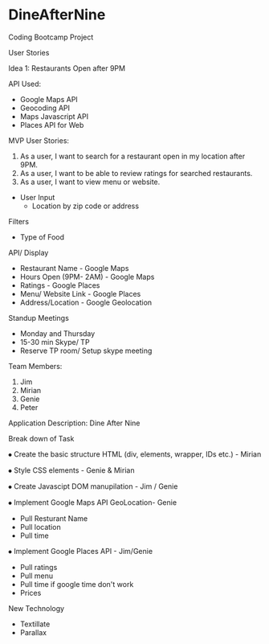 # DineAfterNine
Coding Bootcamp Project

User Stories

Idea 1: Restaurants Open after 9PM

API Used:
- Google Maps API
- Geocoding API
- Maps Javascript API
- Places API for Web

MVP User Stories:
1. As a user, I want to search for a restaurant open in my location after 9PM.
2. As a user, I want to be able to review ratings for searched restaurants.
3. As a user, I want to view menu or website.

- User Input
  - Location by zip code or address
  
Filters
 - Type of Food

API/ Display
 - Restaurant Name - Google Maps
 - Hours Open (9PM- 2AM) - Google Maps 
 - Ratings - Google Places
 - Menu/ Website Link - Google Places
 - Address/Location - Google Geolocation
  

Standup Meetings
  - Monday and Thursday
  - 15-30 min Skype/ TP
  - Reserve TP room/ Setup skype meeting 

Team Members:
1. Jim 
2. Mirian
3. Genie
4. Peter

Application Description:
Dine After Nine 

Break down of Task
 
 <!-- Front End -->

⦁ Create the basic structure HTML (div, elements, wrapper, IDs etc.) - Mirian

⦁ Style CSS elements  - Genie & Mirian

⦁ Create Javascipt DOM manupilation - Jim / Genie

 <!-- Back End -->

⦁	Implement Google Maps API GeoLocation- Genie  
- Pull Resturant Name
- Pull location
- Pull time

⦁	Implement Google Places API - Jim/Genie
- Pull ratings
- Pull menu
- Pull time if google time don't work
- Prices

New Technology
- Textillate
- Parallax







